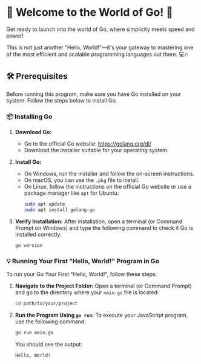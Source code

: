 # 🚀  Welcome to the World of Go! 🌟

Get ready to launch into the world of Go, where simplicity meets speed and power! 

This is not just another "Hello, World!"—it's your gateway to mastering one of the most efficient and scalable programming languages out there. 💻🔥

## 🛠️ Prerequisites

Before running this program, make sure you have Go installed on your system. Follow the steps below to install Go.

### 📦 Installing Go

1. **Download Go:**
   - Go to the official Go website: https://golang.org/dl/
   - Download the installer suitable for your operating system.

2. **Install Go:**
   - On Windows, run the installer and follow the on-screen instructions.
   - On macOS, you can use the `.pkg` file to install.
   - On Linux, follow the instructions on the official Go website or use a package manager like `apt` for Ubuntu:
     ```bash
     sudo apt update
     sudo apt install golang-go
     ```

3. **Verify Installation:**
   After installation, open a terminal (or Command Prompt on Windows) and type the following command to check if Go is installed correctly:
   ```bash
   go version
   ```
### 💡 Running Your First "Hello, World!" Program in Go

   To run your Go Your First "Hello, World!", follow these steps:
   
   1. **Navigate to the Project Folder:**
      Open a terminal (or Command Prompt) and go to the directory where your `main.go` file is located:
      ```bash
      cd path/to/your/project
      ```
   
   2. **Run the Program Using `go run`:**
      To execute your JavaScript program, use the following command:
      ```bash
      go run main.go
      ```
      You should see the output:
      ```
      Hello, World!
      ```
